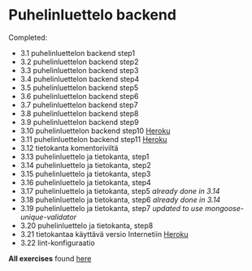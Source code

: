 # Puhelinluettelo backend

Completed:
- 3.1 puhelinluettelon backend step1
- 3.2 puhelinluettelon backend step2
- 3.3 puhelinluettelon backend step3
- 3.4 puhelinluettelon backend step4
- 3.5 puhelinluettelon backend step5
- 3.6 puhelinluettelon backend step6
- 3.7 puhelinluettelon backend step7
- 3.8 puhelinluettelon backend step8
- 3.9 puhelinluettelon backend step9
- 3.10 puhelinluettelon backend step10 [Heroku](https://puhelinluettelo-583475145.herokuapp.com/api/persons)
- 3.11 puhelinluettelon backend step11 [Heroku](https://puhelinluettelo-583475145.herokuapp.com/)
- 3.12 tietokanta komentoriviltä
- 3.13 puhelinluettelo ja tietokanta, step1
- 3.14 puhelinluettelo ja tietokanta, step2
- 3.15 puhelinluettelo ja tietokanta, step3
- 3.16 puhelinluettelo ja tietokanta, step4
- 3.17 puhelinluettelo ja tietokanta, step5 *already done in 3.14*
- 3.18 puhelinluettelo ja tietokanta, step6 *already done in 3.14*
- 3.19 puhelinluettelo ja tietokanta, step7 *updated to use mongoose-unique-validator*
- 3.20 puhelinluettelo ja tietokanta, step8
- 3.21 tietokantaa käyttävä versio Internetiin [Heroku](https://puhelinluettelo-583475145.herokuapp.com/)
- 3.22 lint-konfiguraatio

**All exercises** found [here](https://github.com/kosvi/HY_FullStack)
